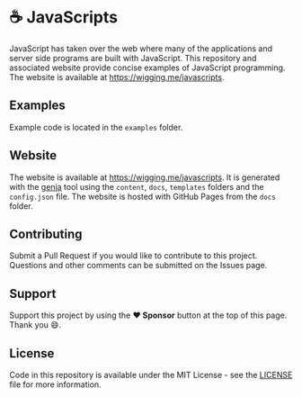 # ☕️ JavaScripts

JavaScript has taken over the web where many of the applications and server side programs are built with JavaScript. This repository and associated website provide concise examples of JavaScript programming. The website is available at https://wigging.me/javascripts.

## Examples

Example code is located in the `examples` folder.

## Website

The website is available at https://wigging.me/javascripts. It is generated with the [genja](https://github.com/wigging/genja) tool using the `content`, `docs`, `templates` folders and the `config.json` file. The website is hosted with GitHub Pages from the `docs` folder.

## Contributing

Submit a Pull Request if you would like to contribute to this project. Questions and other comments can be submitted on the Issues page.

## Support

Support this project by using the **:heart: Sponsor** button at the top of this page. Thank you :smile:.

## License

Code in this repository is available under the MIT License - see the [LICENSE](LICENSE.md) file for more information.
